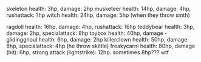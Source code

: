 skeleton health: 3hp, damage: 2hp
musketeer health: 14hp, damage: 4hp, rushattack: ?hp
witch health: 24hp, damage: 5hp (when they throw smth)

ragdoll health: 16hp, damage: 4hp, rushattack: 16hp
teddybear health: 3hp, damage: 2hp, specialattack: 8hp
toybox health: 40hp, damage -
glidingghoul health: 6hp, damage: 2hp
killerclown health: 50hp, damage: 6hp, specialattack: 4hp (he throw skittle)
freakycarni health: 80hp, damage (hit): 6hp, strong attack (lightstrike): 12hp. sometimes 8hp??? wtf
